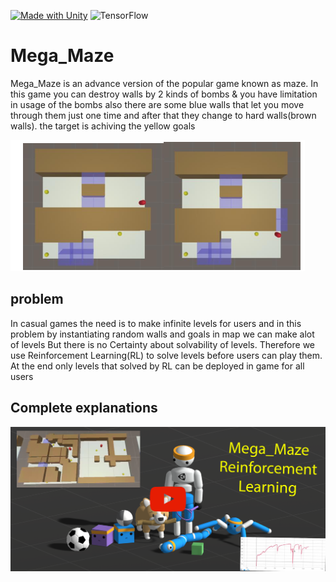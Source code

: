 [![Made with Unity](https://img.shields.io/badge/Made%20with-Unity-57b9d3.svg?style=flat&logo=unity)](https://unity3d.com)
![TensorFlow](https://img.shields.io/badge/TensorFlow-%23FF6F00.svg?logo=TensorFlow&logoColor=white)
# Mega_Maze
Mega_Maze is an advance version of the popular game known as maze. In this game you can destroy walls by 2 kinds of bombs & you have limitation in usage of the bombs also there are some blue walls that let you move through them just one time and after that they change to hard walls(brown walls).
the target is achiving the yellow goals

![](images/1.png)

## problem
In casual games the need is to  make infinite levels for users and in this problem by instantiating random walls and goals in map we can make alot of levels
But there is no Certainty about solvability of levels.
Therefore we use Reinforcement Learning(RL) to solve levels before users can play them. At the end only levels that solved by RL can be deployed in game for all users


## Complete explanations

<p align="left">
  <a href="https://www.youtube.com/watch?v=uPQq6S4P8y4">
  <img src="https://github.com/amkkashani/Mega_Maze/blob/master/images/youTubeBanner.png?raw=true" alt="YouTube video"/>
  </a>
</p>
